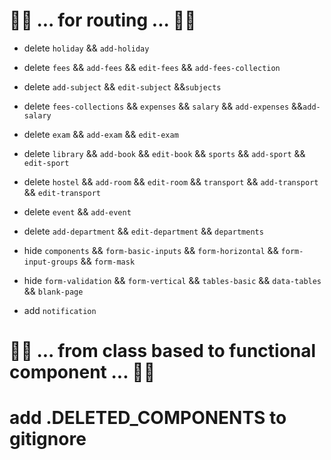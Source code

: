 # 🚩🚩 ... for routing ... 🚩🚩
- delete `holiday` && `add-holiday` 
- delete `fees` && `add-fees` && `edit-fees` && `add-fees-collection` 
- delete `add-subject` && `edit-subject` &&`subjects` 
- delete `fees-collections` && `expenses` && `salary` && `add-expenses` &&`add-salary` 
- delete `exam` && `add-exam` && `edit-exam`
- delete `library` && `add-book` && `edit-book` && `sports` && `add-sport` && `edit-sport` 
- delete `hostel` && `add-room` && `edit-room` && `transport` && `add-transport` && `edit-transport` 
- delete `event` && `add-event` 
- delete `add-department` && `edit-department` && `departments`

- hide `components` && `form-basic-inputs` && `form-horizontal` && `form-input-groups` && `form-mask`
- hide `form-validation` && `form-vertical`  && `tables-basic` && `data-tables` && `blank-page` 
- add `notification` 

# 🚩🚩 ... from class based to functional component ... 🚩🚩
# add .DELETED_COMPONENTS to gitignore #
